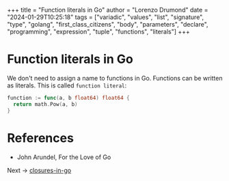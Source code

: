 +++
title = "Function literals in Go"
author = "Lorenzo Drumond"
date = "2024-01-29T10:25:18"
tags = ["variadic",  "values",  "list",  "signature",  "type",  "golang",  "first_class_citizens",  "body",  "parameters",  "declare",  "programming",  "expression",  "tuple",  "functions",  "literals"]
+++


# Function literals in Go
We don't need to assign a name to functions in Go. Functions can be written as literals. This is called `function literal`:
```go
function := func(a, b float64) float64 {
  return math.Pow(a, b)
}
```

# References
- John Arundel, For the Love of Go

Next -> [closures-in-go](/wiki/closures-in-go/)
